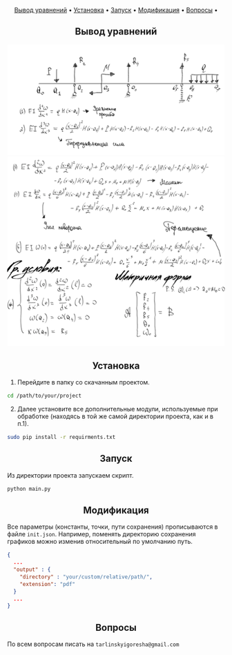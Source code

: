 <p align="center">
  <a href="#quations">Вывод уравнений</a> •
  <a href="#install">Установка</a> •
  <a href="#launch">Запуск</a> •
  <a href="#modification">Модификация</a> •
  <a href="#faq">Вопросы</a> •
</p>


<a id="equations"></a>
<h2 align="center">Вывод уравнений</h2>
 
![](./docs/images/im1.png)
![](./docs/images/im2.png)


<a id="install"></a>
<h2 align="center">Установка</h2>

1. Перейдите в папку со скачанным проектом.
```bash
cd /path/to/your/project
```

2. Далее установите все дополнительные модули, используемые при обработке (находясь в той же самой директории проекта, как и в п.1).
```bash
sudo pip install -r requirments.txt
```

<a id="launch"></a>
<h2 align="center">Запуск</h2>

Из директории проекта запускаем скрипт.
```bash
python main.py
```

<a id="modification"></a>
<h2 align="center">Модификация</h2>

Все параметры (константы, точки, пути сохранения) прописываются в файле `init.json`.
Например, поменять директорию сохранения графиков можно изменив относительный по умолчанию путь. 
```json
{
  ...
  "output" : {
    "directory" : "your/custom/relative/path/",
    "extension": "pdf"
  }
  ...
}
```

<a id="faq"></a>
<h2 align="center">Вопросы</h2>

По всем вопросам писать на `tarlinskyigoresha@gmail.com`